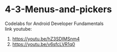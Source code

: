 # 4-3-Menus-and-pickers
Codelabs for Android Developer Fundamentals <br>
link youtube:
1. https://youtu.be/hZ3SDIMSnm4
2. https://youtu.be/v6sfcLVR1q0
